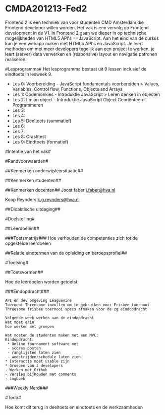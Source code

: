CMDA201213-Fed2
===============

Frontend 2 is een techniek van voor studenten CMD Amsterdam die Frontend developer willen worden.
Het vak is een vervolg op Frontend development in de V1. 
In Frontend 2 gaan we dieper in op technische mogelijkheden van HTML5 API's ==JavaScript. 
Aan het eind van de cursus kun je een webapp maken met HTML5 API's en JavaScript.   Je leert methoden om met meer developers tegelijk aan een project te werken, je leert (server) data verwerken en (responsive) layout en navigatie patronen realiseren.

#Lesprogramma#
Het lesprogramma bestaat uit 9 lessen inclusief de eindtoets in lesweek 9.

- Les 0: Voorbereiding - JavaScript fundamentals voorbereiden > Values, Variables, Control flow, Functions, Objects and Arrays
- Les 1: Codemonkies - Introduktie JavaScript > Leren denken in objecten
- Les 2: I'm an object - Introduktie JavaScript Object Georiënteerd Programmeren
- Les 3: 
- Les 4: 
- Les 5: Deeltoets (summatief)
- Les 6: 
- Les 7: 
- Les 8: Crashtest
- Les 9: Eindtoets (formatief)


#Intentie van het vak#


#Randvoorwaarden#

##Kenmerken onderwijsleersituatie##

##Kenmerken studenten##

##Kenmerken docenten##
Joost faber j.faber@hva.nl

Koop Reynders k.g.reynders@hva.nl

##Didaktische uitdaging##


#Doelstelling#

##Leerdoelen##

###Toetsmatrijs###
Hoe verhouden de competenties zich tot de opgestelde leerdoelen

##Relatie eindtermen van de opleiding en beroepsprofiel##




#Toetsing#

##Toetsvormen##




Hoe de leerdoelen worden getoetst


###Eindopdracht###

	API en dev omgeving Leaguevine
	Toernooi Threesome invullen om te gebruiken voor Frisbee toernooi
	Threesome frisbee toernooi specs afmaken voor de zg eindopdracht

	Volgende week werken aan de eindopdracht
	Wat moet erin
	hoe werken met groepen

	Wat moeten de studenten maken met een MVC:
	Eindopdracht: 
	 * Online tournament software met 
	 - scores posten
	 - ranglijsten laten zien
	 - wedstrijden/schedule laten zien
	* Interactie moet usable zijn
	* Groepen van 3 developers
	- Werken met Github
	- Versies bijhouden met comments
	- Logboek


###Weekly Nerd###




#Todo#



Hoe komt dit terug in deeltoets en eindtoets en de werkzaamheden



